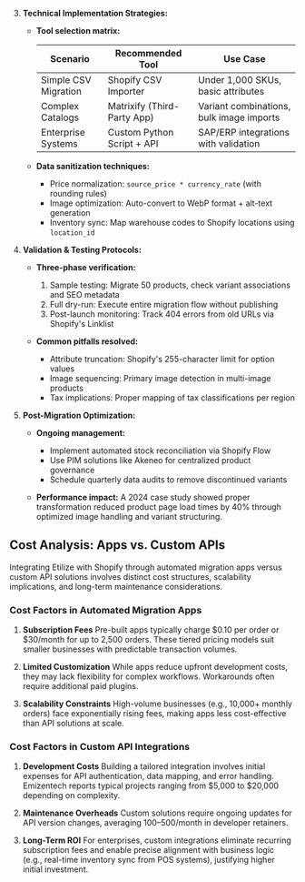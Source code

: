 3.  **Technical Implementation Strategies:**
    *   **Tool selection matrix:**

        | Scenario               | Recommended Tool               | Use Case                                |
        | ---------------------- | -------------------------------- | ----------------------------------------- |
        | Simple CSV Migration   | Shopify CSV Importer           | Under 1,000 SKUs, basic attributes      |
        | Complex Catalogs       | Matrixify (Third-Party App)    | Variant combinations, bulk image imports|
        | Enterprise Systems     | Custom Python Script + API      | SAP/ERP integrations with validation    |

    *   **Data sanitization techniques:**
        *   Price normalization: `source_price * currency_rate` (with rounding rules)
        *   Image optimization: Auto-convert to WebP format + alt-text generation
        *   Inventory sync: Map warehouse codes to Shopify locations using `location_id`

4.  **Validation & Testing Protocols:**
    *   **Three-phase verification:**

        1.  Sample testing: Migrate 50 products, check variant associations and SEO metadata
        2.  Full dry-run: Execute entire migration flow without publishing
        3.  Post-launch monitoring: Track 404 errors from old URLs via Shopify's Linklist

    *   **Common pitfalls resolved:**
        *   Attribute truncation: Shopify's 255-character limit for option values
        *   Image sequencing: Primary image detection in multi-image products
        *   Tax implications: Proper mapping of tax classifications per region

5.  **Post-Migration Optimization:**
    *   **Ongoing management:**
        *   Implement automated stock reconciliation via Shopify Flow
        *   Use PIM solutions like Akeneo for centralized product governance
        *   Schedule quarterly data audits to remove discontinued variants

    *   **Performance impact:** A 2024 case study showed proper transformation reduced product page load times by 40% through optimized image handling and variant structuring.

## Cost Analysis: Apps vs. Custom APIs

Integrating Etilize with Shopify through automated migration apps versus custom API solutions involves distinct cost structures, scalability implications, and long-term maintenance considerations.

### Cost Factors in Automated Migration Apps

1.  **Subscription Fees**
    Pre-built apps typically charge $0.10 per order or $30/month for up to 2,500 orders. These tiered pricing models suit smaller businesses with predictable transaction volumes.

2.  **Limited Customization**
    While apps reduce upfront development costs, they may lack flexibility for complex workflows. Workarounds often require additional paid plugins.

3.  **Scalability Constraints**
    High-volume businesses (e.g., 10,000+ monthly orders) face exponentially rising fees, making apps less cost-effective than API solutions at scale.

### Cost Factors in Custom API Integrations

1.  **Development Costs**
    Building a tailored integration involves initial expenses for API authentication, data mapping, and error handling. Emizentech reports typical projects ranging from $5,000 to $20,000 depending on complexity.

2.  **Maintenance Overheads**
    Custom solutions require ongoing updates for API version changes, averaging $100–$500/month in developer retainers.

3.  **Long-Term ROI**
    For enterprises, custom integrations eliminate recurring subscription fees and enable precise alignment with business logic (e.g., real-time inventory sync from POS systems), justifying higher initial investment.